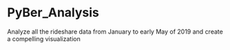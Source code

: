 # PyBer_Analysis
Analyze all the rideshare data from January to early May of 2019 and create a compelling visualization
